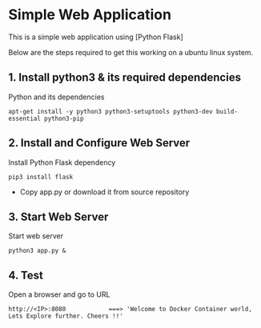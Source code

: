 # Simple Web Application

This is a simple web application using [Python Flask] 
  
  Below are the steps required to get this working on a ubuntu linux system.
  
   
## 1. Install python3 & its required dependencies
  
  Python and its dependencies

    apt-get install -y python3 python3-setuptools python3-dev build-essential python3-pip

## 2. Install and Configure Web Server

Install Python Flask dependency

    pip3 install flask

- Copy app.py or download it from source repository

## 3. Start Web Server

Start web server

    python3 app.py & 
    
## 4. Test

Open a browser and go to URL

    http://<IP>:8080            ===> 'Welcome to Docker Container world, Lets Explore further. Cheers !!'
